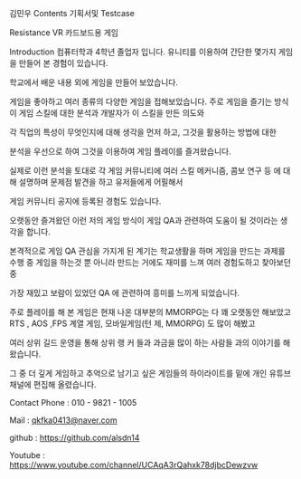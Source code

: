 김민우
Contents
기획서및 Testcase

Resistance VR 카드보드용 게임

Introduction
컴퓨터학과 4학년 졸업자 입니다.
유니티를 이용하여 간단한 몇가지 게임을 만들어 본 경험이 있습니다.

학교에서 배운 내용 외에 게임을 만들어 보았습니다.

게임을 좋아하고 여러 종류의 다양한 게임을 접해보았습니다.
주로 게임을 즐기는 방식이 게임 스킬에 대한 분석과 개발자가 이 스킬을 만든 의도와

각 직업의 특성이 무엇인지에 대해 생각을 먼저 하고, 그것을 활용하는 방법에 대한

분석을 우선으로 하여 그것을 이용하여 게임 플레이를 즐겨왔습니다.

실제로 이런 분석을 토대로 각 게임 커뮤니티에 여러 스킬 메커니즘, 콤보 연구 등 에 대해 설명하며 문제점 발견을 하고 유저들에게 어필해서

게임 커뮤니티 공지에 등록된 경험도 있습니다.

오랫동안 즐겨왔던 이런 저의 게임 방식이 게임 QA과 관련하여 도움이 될 것이라는 생각을 합니다.

본격적으로 게임 QA 관심을 가지게 된 계기는 학교생활을 하며 게임을 만드는 과제를 수행 중
게임을 하는것 뿐 아니라 만드는 거에도 재미를 느껴 여러 경험도하고 찾아보던 중

가장 재밌고 보람이 있었던 QA 에 관련하여 흥미를 느끼게 되었습니다.

주로 플레이를 해 본 게임은 현재 나온 대부분의 MMORPG는 다 꽤 오랫동안 해보았고
RTS , AOS ,FPS 계열 게임, 모바일게임(턴 제, MMORPG) 도 많이 해봤고

여러 상위 길드 운영을 통해 상위 랭 커 들과 과금을 많이 하는 사람들 과의 이야기를 해왔습니다.

그 중 더 깊게 게임하고 추억으로 남기고 싶은 게임들의 하이라이트를 밑에 개인 유튜브 채널에 편집해 올렸습니다.

Contact
Phone : 010 - 9821 - 1005

Mail : qkfka0413@naver.com

github : https://github.com/alsdn14

Youtube : https://www.youtube.com/channel/UCAqA3rQahxk78djbcDewzvw

